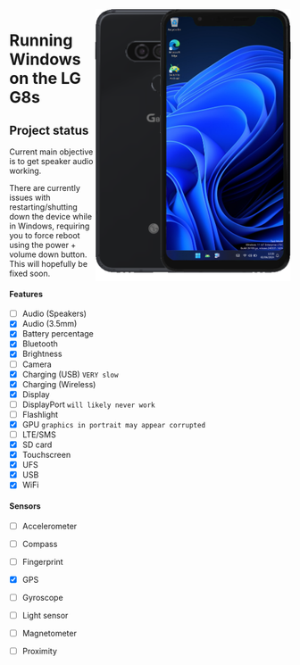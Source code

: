 <img align="right" src="https://github.com/n00b69/woa-betalm/blob/main/betalm.png" width="350" alt="Windows 11 running on betalm">

# Running Windows on the LG G8s

## Project status
Current main objective is to get speaker audio working.

There are currently issues with restarting/shutting down the device while in Windows, requiring you to force reboot using the power + volume down button. This will hopefully be fixed soon.

#### Features
- [ ] Audio (Speakers)
- [x] Audio (3.5mm)
- [x] Battery percentage
- [x] Bluetooth
- [x] Brightness
- [ ] Camera
- [x] Charging (USB) ```VERY slow```
- [x] Charging (Wireless)
- [x] Display
- [ ] DisplayPort ```will likely never work```
- [ ] Flashlight
- [x] GPU ```graphics in portrait may appear corrupted```
- [ ] LTE/SMS
- [x] SD card
- [x] Touchscreen
- [x] UFS
- [x] USB
- [x] WiFi

#### Sensors
- [ ] Accelerometer
- [ ] Compass
- [ ] Fingerprint
- [x] GPS
- [ ] Gyroscope
- [ ] Light sensor
- [ ] Magnetometer
- [ ] Proximity





















